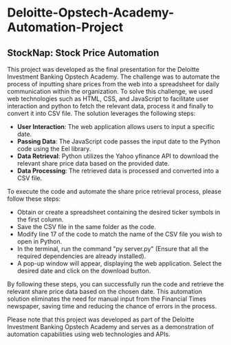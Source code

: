 # Deloitte-Opstech-Academy-Automation-Project

## StockNap: Stock Price Automation

This project was developed as the final presentation for the Deloitte Investment Banking Opstech Academy. The challenge was to automate the process of inputting share prices from the web into a spreadsheet for daily communication within the organization. To solve this challenge, we used web technologies such as HTML, CSS, and JavaScript to facilitate user interaction and python to fetch the relevant data, process it and finally to convert it into CSV file. The solution leverages the following steps:

- **User Interaction**: The web application allows users to input a specific date.
- **Passing Data**: The JavaScript code passes the input date to the Python code using the Eel library.
- **Data Retrieval**: Python utilizes the Yahoo yfinance API to download the relevant share price data based on the provided date.
- **Data Processing**: The retrieved data is processed and converted into a CSV file.

To execute the code and automate the share price retrieval process, please follow these steps:
- Obtain or create a spreadsheet containing the desired ticker symbols in the first column.
- Save the CSV file in the same folder as the code.
- Modify line 17 of the code to match the name of the CSV file you wish to open in Python.
- In the terminal, run the command "py server.py" (Ensure that all the required dependencies are already installed).
- A pop-up window will appear, displaying the web application. Select the desired date and click on the download button.

By following these steps, you can successfully run the code and retrieve the relevant share price data based on the chosen date. This automation solution eliminates the need for manual input from the Financial Times newspaper, saving time and reducing the chance of errors in the process.

Please note that this project was developed as part of the Deloitte Investment Banking Opstech Academy and serves as a demonstration of automation capabilities using web technologies and APIs.
